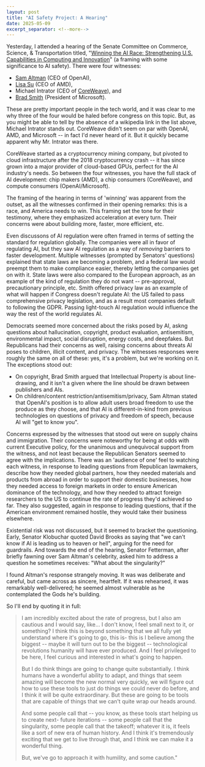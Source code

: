```yaml
---
layout: post
title: "AI Safety Project: A Hearing"
date: 2025-05-09
excerpt_separator: <!--more-->
---
```


Yesterday, I attended a hearing of the Senate Committee on Commerce, Science, & Transportation titled, "[Winning the AI Race: Strengthening U.S. Capabilities in Computing and Innovation](https://www.commerce.senate.gov/2025/5/winning-the-ai-race-strengthening-u-s-capabilities-in-computing-and-innovation_2)" (a framing with some significance to AI safety).<!--more-->  There were four witnesses: 
- [Sam Altman](https://en.wikipedia.org/wiki/Sam_Altman) (CEO of OpenAI),
- [Lisa Su](https://en.wikipedia.org/wiki/Lisa_Su) (CEO of AMD),
- Michael Intrator (CEO of [CoreWeave](https://en.wikipedia.org/wiki/CoreWeave)), and
- [Brad Smith](https://en.wikipedia.org/wiki/Brad_Smith_(American_lawyer)) (President of Microsoft).

These are pretty important people in the tech world, and it was clear to me why three of the four would be haled before congress on this topic. But, as you might be able to tell by the absence of a wikipedia link in the list above, Michael Intrator stands out.  CoreWeave didn't seem on par with OpenAI, AMD, and Microsoft -- in fact I'd never heard of it.  But it quickly became apparent why Mr. Intrator was there.

CoreWeave started as a cryptocurrency mining company, but pivoted to cloud infrastructure after the 2018 cryptocurrency crash -- it has since grown into a major provider of cloud-based GPUs, perfect for the AI industry's needs.  So between the four witnesses, you have the full stack of AI development: chip makers (AMD), a chip consumers (CoreWeave), and compute consumers (OpenAI/Microsoft).

The framing of the hearing in terms of 'winning' was apparent from the outset, as all the witnesses confirmed in their opening remarks: this is a race, and America needs to win.  This framing set the tone for their testimony, where they emphasized acceleration at every turn.  Their concerns were about building more, faster, more efficient, etc.

Even discussons of AI regulation were often framed in terms of setting the standard for regulation globally. The companies were all in favor of regulating AI, but they saw AI regulation as a way of *removing* barriers to faster development.  Multiple witnesses (prompted by Senators' questions) explained that state laws are becoming a problem, and a federal law would preempt them to make compliance easier, thereby letting the companies get on with it.  State laws were also compared to the European approach, as an example of the kind of regulation they do not want -- pre-approval, precautionary principle, etc.  Smith offered privacy law as an example of what will happen if Congress doesn't regulate AI: the US failed to pass comprehensive privacy legislation, and as a result most companies default to following the GDPR.  Passing light-touch AI regulation would influence the way the rest of the world regulates AI.

Democrats seemed more concerned about the risks posed by AI, askng questions about hallucination, copyright, product evaluation, antisemitism, environmental impact, social disruption, energy costs, and deepfakes.  But Republicans had their concerns as well, raising concerns about threats AI poses to children, illicit content, and privacy.  The witnesses responses were roughly the same on all of these: yes, it's a problem, but we're working on it.  The exceptions stood out:
- On copyright, Brad Smith argued that Intellectual Property is about line-drawing, and it isn't a given where the line should be drawn between publishers and AIs.
- On children/content restriction/antisemitism/privacy, Sam Altman stated that OpenAI's position is to allow adult users broad freedom to use the produce as they choose, and that AI is different-in-kind from previous technologies on questions of privacy and freedom of speech, because AI will "get to know you".

Concerns expressed by the witnesses that stood out were on supply chains and immigration.  Their concerns were noteworthy for being at odds with current Executive policy, for the unanimous and unequivocal support from the witness, and not least because the Republican Senators seemed to agree with the implications. There was an 'audience of one' feel to watching each witness, in response to leading questions from Republican lawmakers, describe how they needed global partners, how they needed materials and products from abroad in order to support their domestic businesses, how they needed access to foreign markets in order to ensure American dominance of the technology, and how they needed to attract foreign researchers to the US to continue the rate of progress they'd achieved so far.  They also suggested, again in response to leading questions, that if the American environment remained hostile, they would take their business elsewhere.

Existential risk was not discussed, but it seemed to bracket the questioning.  Early, Senator Klobuchar quoted David Brooks as saying that "we can't know if AI is leading us to heaven or hell", arguing for the need for guardrails.  And towards the end of the hearing, Senator Fetterman, after briefly fawning over Sam Altman's celebrity, asked him to address a question he sometimes receives: "What about the singularity?"  

I found Altman's response strangely moving.  It was was deliberate and careful, but came across as sincere, heartfelt.  If it was rehearsed, it was remarkably well-delivered; he seemed almost vulnerable as he contemplated the Gods he's building.

So I'll end by quoting it in full:

>I am incredibly excited about the rate of progress, but I also am cautious and I would say, like... I don't know, I feel small next to it, or something? I think this is beyond something that we all fully yet understand where it's going to go, this is- this is I believe among the biggest -- maybe it will turn out to be the biggest -- technological revolutions humanity will have ever produced.  And I feel privileged to be here, I feel curious and interested in what's going to happen. 
>
>But I do think things are going to change quite substantially.  I think humans have a wonderful ability to adapt, and things that seem amazing will become the new normal very quickly, we will figure out how to use these tools to just do things we could never do before, and I think it will be quite extraordinary.  But these are going to be tools that are capable of things that we can't quite wrap our heads around.
>
>And some people call that -- you know, as these tools start helping us to create next- future iterations -- some people call that the singularity, some people call that the takeoff; whatever it is, it feels like a sort of new era of human history. And I think it's tremendously exciting that we get to live through that, and I think we can make it a wonderful thing.
>
>But, we've go to approach it with humility, and some caution."

